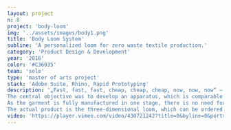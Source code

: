 ```yaml
---
layout: project
n: 8
project: 'body-loom'
img: '../assets/images/body1.png'
title: 'Body Loom System'
subline: 'A personalized loom for zero waste textile production.'
category: 'Product Design & Development'
year: '2016'
color: '#C36035'
team: 'solo'
type: 'master of arts project'
stack: 'Adobe Suite, Rhino, Rapid Prototyping'
description: '„Fast, fast, fast, cheap, cheap, cheap, now, now, now“ – the Body Loom System offers an alternative model to the mantra of Fast Fashion, and equally reflects upon the ever-accelerating cycles of the fashion industry. In this case, time plays an integral role. This work consciously removes itself from an industrial, mass-market context, and instead places the focus on the traditional craft of hand-weaving.
The central objective was to develop an apparatus, which is comparable to a loom, and enables the seamless weaving of a three-dimensional form in one piece.
As the garment is fully manufactured in one stage, there is no need for cutting and sewing. A one hundred percent Zero-Waste-Product is produced, which perfectly fits the given body shape.
The actual product is the three-dimensional loom, which can be ordered via an online system, and arrives as a DIY assembly kit, pre-fabricated to one’s individual body dimensions. It is a kind of tool which is generated virtually, and combines new technology with an ancient textile craft.'
video: 'https://player.vimeo.com/video/430721242?title=0&byline=0&portrait=0&sidedock=0&autoplay=1&loop=1'
---
```

